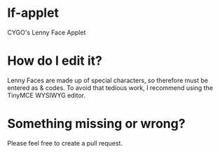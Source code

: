 # lf-applet
CYGO's Lenny Face Applet

# How do I edit it?
Lenny Faces are made up of special characters, so therefore must be entered as & codes. To avoid that tedious work,
I recommend using the TinyMCE WYSIWYG editor. 

# Something missing or wrong?
Please feel free to create a pull request. 
